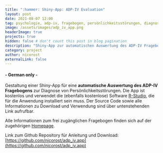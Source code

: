 ```yaml
---
title: ":hammer: Shiny-App: ADP-IV Evaluation"
layout: post
date: 2021-08-07 12:00
tag: psychologie, adp-iv, fragebogen, persönlichkeitsstörungen, diagnose
image: /assets/images/adp_iv_app.png
headerImage: true
projects: true
hidden: false # don't count this post in blog pagination
description: "Shiny-App zur automatischen Auswertung des ADP-IV Fragebogens"
category: project
author: nicorost
externalLink: false
---
```


#### - German only -

Gestaltung einer Shiny-App für eine **automatische Auswertung des ADP-IV Fragebogens** zur Diagnose von Persönlichkeitsstörungen. 
Die App ist kostenlos und verwendet die (ebenfalls kostenlose) Software [R-Studio](https://www.rstudio.com/), die für die Anwendung installiert sein muss.
Der Source Code sowie alle Informationen zu Download und Verwendung sind über untenstehenden Link aufrufbar.

Alle Informationen zum frei zugänglichen Fragebogen finden sich auf der zugehörigen [Homepage](https://www.meduniwien.ac.at/hp/psychoanalyse/forschung/diagnostik-downloads/diagnostik-von-persoenlichkeitsstoerungen/).

Link zum Github Repository für Anleitung und Download: [https://github.com/nicorost/adp_iv.app](https://github.com/nicorost/adp_iv.app)